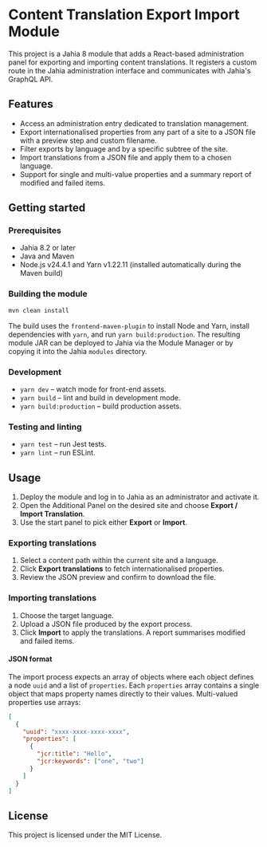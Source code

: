 # Content Translation Export Import Module

This project is a Jahia 8 module that adds a React-based administration panel for exporting and importing content translations. It registers a custom route in the Jahia administration interface and communicates with Jahia's GraphQL API.

## Features

- Access an administration entry dedicated to translation management.
- Export internationalised properties from any part of a site to a JSON file with a preview step and custom filename.
- Filter exports by language and by a specific subtree of the site.
- Import translations from a JSON file and apply them to a chosen language.
- Support for single and multi-value properties and a summary report of modified and failed items.

## Getting started

### Prerequisites

- Jahia 8.2 or later
- Java and Maven
- Node.js v24.4.1 and Yarn v1.22.11 (installed automatically during the Maven build)

### Building the module

```bash
mvn clean install
```

The build uses the `frontend-maven-plugin` to install Node and Yarn, install dependencies with `yarn`, and run `yarn build:production`. The resulting module JAR can be deployed to Jahia via the Module Manager or by copying it into the Jahia `modules` directory.

### Development

- `yarn dev` – watch mode for front-end assets.
- `yarn build` – lint and build in development mode.
- `yarn build:production` – build production assets.

### Testing and linting

- `yarn test` – run Jest tests.
- `yarn lint` – run ESLint.

## Usage

1. Deploy the module and log in to Jahia as an administrator and activate it.
2. Open the Additional Panel on the desired site and choose **Export / Import Translation**.
3. Use the start panel to pick either **Export** or **Import**.

### Exporting translations

1. Select a content path within the current site and a language.
2. Click **Export translations** to fetch internationalised properties.
3. Review the JSON preview and confirm to download the file.

### Importing translations

1. Choose the target language.
2. Upload a JSON file produced by the export process.
3. Click **Import** to apply the translations. A report summarises modified and failed items.

#### JSON format

The import process expects an array of objects where each object defines a node `uuid` and a list of `properties`. Each `properties` array contains a single object that maps property names directly to their values. Multi-valued properties use arrays:

```json
[
  {
    "uuid": "xxxx-xxxx-xxxx-xxxx",
    "properties": [
      {
        "jcr:title": "Hello",
        "jcr:keywords": ["one", "two"]
      }
    ]
  }
]
```

## License

This project is licensed under the MIT License.
